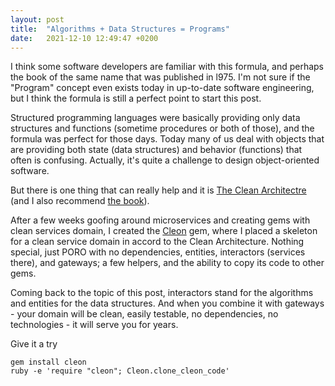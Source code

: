 ```yaml
---
layout: post
title:  "Algorithms + Data Structures = Programs"
date:   2021-12-10 12:49:47 +0200
---
```


I think some software developers are familiar with this formula, and perhaps the book of the same name that was published in l975. I'm not sure if the "Program" concept even exists today in up-to-date software engineering, but I think the formula is still a perfect point to start this post.

Structured programming languages were basically providing only data structures and functions (sometime procedures or both of those), and the formula was perfect for those days. Today many of us deal with objects that are providing both state (data structures) and behavior (functions) that often is confusing. Actually, it's quite a challenge to design object-oriented software.

But there is one thing that can really help and it is [The Clean Architectre](https://blog.cleancoder.com/uncle-bob/2012/08/13/the-clean-architecture.html) (and I also recommend [the book](https://www.amazon.com/Clean-Architecture-Craftsmans-Software-Structure/dp/0134494164)).

After a few weeks goofing around microservices and creating gems with clean services domain, I created the [Cleon](https://github.com/nvoynov/cleon) gem, where I placed a skeleton for a clean service domain in accord to the Clean Architecture. Nothing special, just PORO with no dependencies, entities, interactors (services there), and gateways; a few helpers, and the ability to copy its code to other gems.

Coming back to the topic of this post, interactors stand for the algorithms and entities for the data structures. And when you combine it with gateways - your domain will be clean, easily testable, no dependencies, no technologies - it will serve you for years.

Give it a try

    gem install cleon
    ruby -e 'require "cleon"; Cleon.clone_cleon_code'
